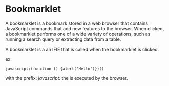 # Bookmarklet

A bookmarklet is a bookmark stored in a web browser that contains JavaScript commands that add new features to the browser. When clicked, a bookmarklet performs one of a wide variety of operations, such as running a search query or extracting data from a table.

A bookmarklet is a an IFIE that is called when the bookmarklet is clicked.

ex:

`javascript:(function () {alert('Hello')})()`

with the prefix: _javascript:_ the is executed by the browser.
